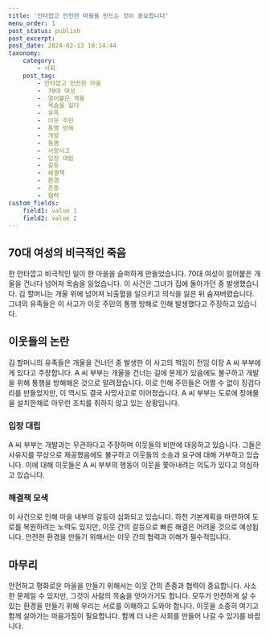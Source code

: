 ```yaml
---
title: '안타깝고 안전한 마을을 만드는 것이 중요합니다'
menu_order: 1
post_status: publish
post_excerpt: 
post_date: 2024-02-13 10:14:44
taxonomy:
    category:
        - 사회
    post_tag:
        - 안타깝고 안전한 마을
        -  70대 여성
        -  얼어붙은 개울
        -  목숨을 잃다
        -  유족
        -  이웃 주민
        -  통행 방해
        -  개발
        -  통행
        -  사망사고
        -  입장 대립
        -  갈등
        -  해결책
        -  환경
        -  존중
        -  협력
custom_fields:
    field1: value 1
    field2: value 2
---
```


## 70대 여성의 비극적인 죽음
한 안타깝고 비극적인 일이 한 마을을 슬퍼하게 만들었습니다. 70대 여성이 얼어붙은 개울을 건너다 넘어져 목숨을 잃었습니다. 이 사건은 그녀가 집에 돌아가던 중 발생했습니다. 김 할머니는 개울 위에 넘어져 뇌출혈을 일으키고 의식을 잃은 뒤 숨져버렸습니다. 그녀의 유족들은 이 사고가 이웃 주민의 통행 방해로 인해 발생했다고 주장하고 있습니다. 
## 이웃들의 논란
김 할머니의 유족들은 개울을 건너던 중 발생한 이 사고의 책임이 전임 이장 A 씨 부부에게 있다고 주장합니다. A 씨 부부는 개울을 건너는 길에 문제가 있음에도 불구하고 개발을 위해 통행을 방해해온 것으로 알려졌습니다. 이로 인해 주민들은 어쩔 수 없이 징검다리를 만들었지만, 이 역시도 결국 사망사고로 이어졌습니다. A 씨 부부는 도로에 장애물을 설치한채로 아무런 조치를 취하지 않고 있는 상황입니다.
### 입장 대립
A 씨 부부는 개발과는 무관하다고 주장하며 이웃들의 비판에 대응하고 있습니다. 그들은 사유지를 무상으로 제공했음에도 불구하고 이웃들의 소송과 요구에 대해 거부하고 있습니다. 이에 대해 이웃들은 A 씨 부부의 행동이 이웃을 쫓아내려는 의도가 있다고 의심하고 있습니다.
### 해결책 모색
이 사건으로 인해 마을 내부의 갈등이 심화되고 있습니다. 하천 기본계획을 마련하여 도로를 복원하려는 노력도 있지만, 이웃 간의 갈등으로 빠른 해결은 어려울 것으로 예상됩니다. 안전한 환경을 만들기 위해서는 이웃 간의 협력과 이해가 필수적입니다.
## 마무리
안전하고 평화로운 마을을 만들기 위해서는 이웃 간의 존중과 협력이 중요합니다. 사소한 문제일 수 있지만, 그것이 사람의 목숨을 앗아가기도 합니다. 모두가 안전하게 살 수 있는 환경을 만들기 위해 우리는 서로를 이해하고 도와야 합니다. 이웃을 소중히 여기고 함께 살아가는 마음가짐이 필요합니다. 함께 더 나은 사회를 만들어 나갈 수 있기를 바랍니다.
